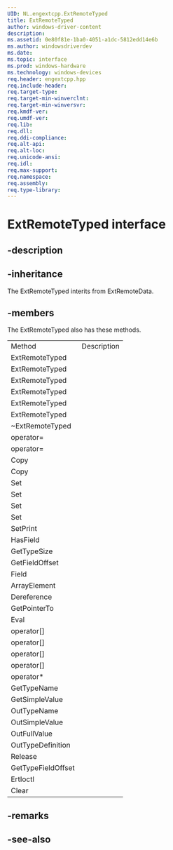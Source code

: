 ```yaml
---
UID: NL.engextcpp.ExtRemoteTyped
title: ExtRemoteTyped
author: windows-driver-content
description: 
ms.assetid: 0e80f81e-1ba0-4051-a1dc-5812edd14e6b
ms.author: windowsdriverdev
ms.date: 
ms.topic: interface
ms.prod: windows-hardware
ms.technology: windows-devices
req.header: engextcpp.hpp
req.include-header:
req.target-type:
req.target-min-winverclnt:
req.target-min-winversvr:
req.kmdf-ver:
req.umdf-ver:
req.lib:
req.dll:
req.ddi-compliance:
req.alt-api:
req.alt-loc:
req.unicode-ansi:
req.idl:
req.max-support:
req.namespace:
req.assembly:
req.type-library:
---
```


# ExtRemoteTyped interface

## -description



## -inheritance

The ExtRemoteTyped interits from ExtRemoteData. 

## -members

<p>The ExtRemoteTyped also has these methods.</p>
<table>
	<tr>
		<td>Method</td>
		<td>Description</td>
	</tr>
	<tr>
		<td>ExtRemoteTyped</td>
		<td></td>
	</tr>
	<tr>
		<td>ExtRemoteTyped</td>
		<td></td>
	</tr>
	<tr>
		<td>ExtRemoteTyped</td>
		<td></td>
	</tr>
	<tr>
		<td>ExtRemoteTyped</td>
		<td></td>
	</tr>
	<tr>
		<td>ExtRemoteTyped</td>
		<td></td>
	</tr>
	<tr>
		<td>ExtRemoteTyped</td>
		<td></td>
	</tr>
	<tr>
		<td>~ExtRemoteTyped</td>
		<td></td>
	</tr>
	<tr>
		<td>operator=</td>
		<td></td>
	</tr>
	<tr>
		<td>operator=</td>
		<td></td>
	</tr>
	<tr>
		<td>Copy</td>
		<td></td>
	</tr>
	<tr>
		<td>Copy</td>
		<td></td>
	</tr>
	<tr>
		<td>Set</td>
		<td></td>
	</tr>
	<tr>
		<td>Set</td>
		<td></td>
	</tr>
	<tr>
		<td>Set</td>
		<td></td>
	</tr>
	<tr>
		<td>Set</td>
		<td></td>
	</tr>
	<tr>
		<td>SetPrint</td>
		<td></td>
	</tr>
	<tr>
		<td>HasField</td>
		<td></td>
	</tr>
	<tr>
		<td>GetTypeSize</td>
		<td></td>
	</tr>
	<tr>
		<td>GetFieldOffset</td>
		<td></td>
	</tr>
	<tr>
		<td>Field</td>
		<td></td>
	</tr>
	<tr>
		<td>ArrayElement</td>
		<td></td>
	</tr>
	<tr>
		<td>Dereference</td>
		<td></td>
	</tr>
	<tr>
		<td>GetPointerTo</td>
		<td></td>
	</tr>
	<tr>
		<td>Eval</td>
		<td></td>
	</tr>
	<tr>
		<td>operator[]</td>
		<td></td>
	</tr>
	<tr>
		<td>operator[]</td>
		<td></td>
	</tr>
	<tr>
		<td>operator[]</td>
		<td></td>
	</tr>
	<tr>
		<td>operator[]</td>
		<td></td>
	</tr>
	<tr>
		<td>operator*</td>
		<td></td>
	</tr>
	<tr>
		<td>GetTypeName</td>
		<td></td>
	</tr>
	<tr>
		<td>GetSimpleValue</td>
		<td></td>
	</tr>
	<tr>
		<td>OutTypeName</td>
		<td></td>
	</tr>
	<tr>
		<td>OutSimpleValue</td>
		<td></td>
	</tr>
	<tr>
		<td>OutFullValue</td>
		<td></td>
	</tr>
	<tr>
		<td>OutTypeDefinition</td>
		<td></td>
	</tr>
	<tr>
		<td>Release</td>
		<td></td>
	</tr>
	<tr>
		<td>GetTypeFieldOffset</td>
		<td></td>
	</tr>
	<tr>
		<td>ErtIoctl</td>
		<td></td>
	</tr>
	<tr>
		<td>Clear</td>
		<td></td>
	</tr>
</table>

## -remarks

## -see-also